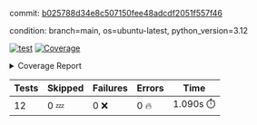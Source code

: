 commit: [b025788d34e8c507150fee48adcdf2051f557f46](https://github.com/rcmdnk/inherit-docstring/tree/b025788d34e8c507150fee48adcdf2051f557f46)

condition: branch=main, os=ubuntu-latest, python_version=3.12

[![test](https://github.com/rcmdnk/inherit-docstring/actions/workflows/test.yml/badge.svg)](https://github.com/rcmdnk/inherit-docstring/actions/runs/13508864461)
<a href="https://github.com/rcmdnk/inherit-docstring/blob/b025788d34e8c507150fee48adcdf2051f557f46/README.md"><img alt="Coverage" src="https://img.shields.io/badge/Coverage-100%25-brightgreen.svg" /></a><details><summary>Coverage Report </summary><table><tr><th>File</th><th>Stmts</th><th>Miss</th><th>Cover</th></tr><tbody><tr><td><b>TOTAL</b></td><td><b>114</b></td><td><b>0</b></td><td><b>100%</b></td></tr></tbody></table></details>

| Tests | Skipped | Failures | Errors | Time |
| ----- | ------- | -------- | -------- | ------------------ |
| 12 | 0 :zzz: | 0 :x: | 0 :fire: | 1.090s :stopwatch: |

